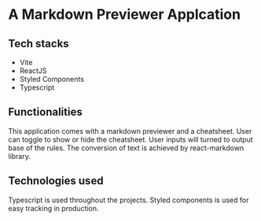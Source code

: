 <h1>A Markdown Previewer Applcation</h1>

<h2>Tech stacks</h2>
<ul>
   <li>Vite</li>
   <li>ReactJS</li>
   <li>Styled Components</li>
   <li>Typescript</li>
</ul>

<h2>Functionalities</h2>
<p>This application comes with a markdown previewer and a cheatsheet. User can toggle to show or hide the cheatsheet. User inputs will turned to output base of the rules. The conversion of text is achieved by react-markdown library.</p>

<h2>Technologies used</h2>
<p>Typescript is used throughout the projects. Styled components is used for easy tracking in production.</p>




